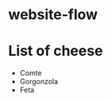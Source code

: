 # website-flow


<h1>List of cheese</h1>
<ul>
<li>Comte</li>
<li>Gorgonzola</li>
<li>Feta</li>
</ul>